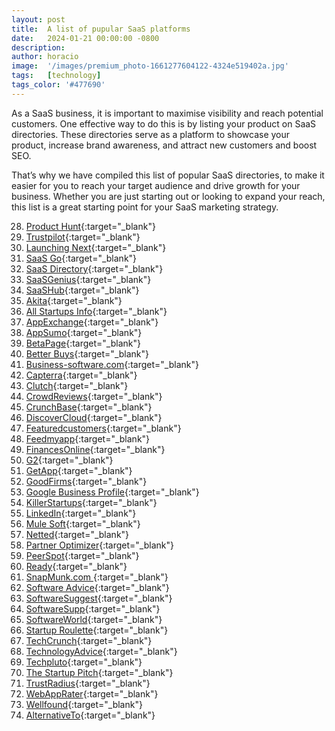 ```yaml
---
layout: post
title:  A list of pupular SaaS platforms
date:   2024-01-21 00:00:00 -0800
description:
author: horacio 
image:  '/images/premium_photo-1661277604122-4324e519402a.jpg'
tags:   [technology]
tags_color: '#477690'
---
```

As a SaaS business, it is important to maximise visibility and reach potential customers. One effective way to do this is by listing your product on SaaS directories. These directories serve as a platform to showcase your product, increase brand awareness, and attract new customers and boost SEO. 

That’s why we have compiled this list of popular SaaS directories, to make it easier for you to reach your target audience and drive growth for your business. Whether you are just starting out or looking to expand your reach, this list is a great starting point for your SaaS marketing strategy.

28. [Product Hunt][28]{:target="_blank"}
44. [Trustpilot][44]{:target="_blank"}
22. [Launching Next][22]{:target="_blank"}
30. [SaaS Go][30]{:target="_blank"}
31. [SaaS Directory][31]{:target="_blank"}
32. [SaaSGenius][32]{:target="_blank"}
33. [SaaSHub][33]{:target="_blank"}
0. [Akita][0]{:target="_blank"}
1. [All Startups Info][1]{:target="_blank"}
3. [AppExchange][3]{:target="_blank"}
4. [AppSumo][4]{:target="_blank"}
5. [BetaPage][5]{:target="_blank"}
6. [Better Buys][6]{:target="_blank"}
7. [Business-software.com][7]{:target="_blank"}
8. [Capterra][8]{:target="_blank"}
9. [Clutch][9]{:target="_blank"}
11. [CrowdReviews][11]{:target="_blank"}
12. [CrunchBase][12]{:target="_blank"}
13. [DiscoverCloud][13]{:target="_blank"}
14. [Featuredcustomers][14]{:target="_blank"}
15. [Feedmyapp][15]{:target="_blank"}
16. [FinancesOnline][16]{:target="_blank"}
17. [G2][17]{:target="_blank"}
18. [GetApp][18]{:target="_blank"}
19. [GoodFirms][19]{:target="_blank"}
20. [Google Business Profile][20]{:target="_blank"}
21. [KillerStartups][21]{:target="_blank"}
23. [LinkedIn][23]{:target="_blank"}
24. [Mule Soft][24]{:target="_blank"}
25. [Netted][25]{:target="_blank"}
26. [Partner Optimizer][26]{:target="_blank"}
27. [PeerSpot][27]{:target="_blank"}
29. [Ready][29]{:target="_blank"}
34. [SnapMunk.com ][34]{:target="_blank"}
35. [Software Advice][35]{:target="_blank"}
36. [SoftwareSuggest][36]{:target="_blank"}
37. [SoftwareSupp][37]{:target="_blank"}
38. [SoftwareWorld][38]{:target="_blank"}
39. [Startup Roulette][39]{:target="_blank"}
40. [TechCrunch][40]{:target="_blank"}
41. [TechnologyAdvice][41]{:target="_blank"}
42. [Techpluto][42]{:target="_blank"}
43. [The Startup Pitch][43]{:target="_blank"}
45. [TrustRadius][45]{:target="_blank"}
46. [WebAppRater][46]{:target="_blank"}
47. [Wellfound][47]{:target="_blank"}
2. [AlternativeTo][2]{:target="_blank"}

[0]: https://www.akitaapp.com/directory
[1]: http://www.allstartups.info/
[2]: https://alternativeto.net/
[3]: https://appexchange.salesforce.com/
[4]: https://appsumo.com/
[5]: https://betapage.co/
[6]: https://www.betterbuys.com/
[7]: https://www.business-software.com/
[8]: http://www.capterra.com/
[9]: https://clutch.co/
[10]:http://download.cnet.com/windows/
[11]:https://www.crowdreviews.com/
[12]:https://www.crunchbase.com/
[13]:https://www.discovercloud.com/
[14]:https://www.featuredcustomers.com/
[15]:http://feedmyapp.com/
[16]:http://financesonline.com/
[17]:https://www.g2.com/
[18]:https://www.getapp.com/
[19]:https://www.goodfirms.co/
[20]:https://www.google.com/business/
[21]:https://www.killerstartups.com/
[22]:https://www.launchingnext.com/
[23]:https://business.linkedin.com/marketing-solutions/linkedin-pages
[24]:https://www.mulesoft.com/
[25]:http://netted.net/contact-us/
[26]:https://partneroptimizer.com/
[27]:https://www.peerspot.com/
[28]:https://www.producthunt.com/
[29]:http://www.readysaasgo.com/
[30]:http://www.readysaasgo.com/
[31]:http://www.saasdirectory.com/
[32]:http://www.saasgenius.com/
[33]:https://www.saashub.com/
[34]:https://www.snapmunk.com/startups/
[35]:http://www.softwareadvice.com/
[36]:https://www.softwaresuggest.com/
[37]:https://softwaresupp.com/
[38]:https://www.softwareworld.co/
[39]:https://startuproulette.com/
[40]:https://techcrunch.com/
[41]:http://technologyadvice.com/
[42]:http://www.techpluto.com/submit-a-startup/
[43]:http://thestartuppitch.com/post-a-pitch/
[44]:https://www.trustpilot.com/
[45]:https://www.trustradius.com/
[46]:http://webapprater.com/submit-your-web-application-for-review.html
[47]:https://angel.co/
